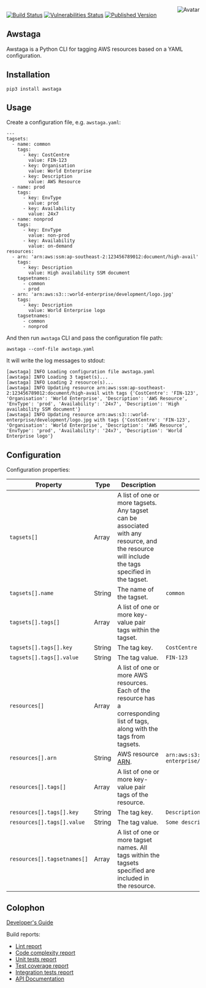 <img align="right" src="https://raw.github.com/cliffano/awstaga/main/avatar.jpg" alt="Avatar"/>

[![Build Status](https://github.com/cliffano/awstaga/workflows/CI/badge.svg)](https://github.com/cliffano/awstaga/actions?query=workflow%3ACI)
[![Vulnerabilities Status](https://snyk.io/test/github/cliffano/awstaga/badge.svg)](https://snyk.io/test/github/cliffano/awstaga)
[![Published Version](https://img.shields.io/pypi/v/awstaga.svg)](https://pypi.python.org/pypi/awstaga)
<br/>

Awstaga
-------

Awstaga is a Python CLI for tagging AWS resources based on a YAML configuration.

Installation
------------

    pip3 install awstaga

Usage
-----

Create a configuration file, e.g. `awstaga.yaml`:

    ---
    tagsets:
      - name: common
        tags:
          - key: CostCentre
            value: FIN-123
          - key: Organisation
            value: World Enterprise
          - key: Description
            value: AWS Resource
      - name: prod
        tags:
          - key: EnvType
            value: prod
          - key: Availability
            value: 24x7
      - name: nonprod
        tags:
          - key: EnvType
            value: non-prod
          - key: Availability
            value: on-demand
    resources:
      - arn: 'arn:aws:ssm:ap-southeast-2:123456789012:document/high-avail'
        tags:
          - key: Description
            value: High availability SSM document
        tagsetnames:
          - common
          - prod
      - arn: 'arn:aws:s3:::world-enterprise/development/logo.jpg'
        tags:
          - key: Description
            value: World Enterprise logo
        tagsetnames:
          - common
          - nonprod
 
And then run `awstaga` CLI and pass the configuration file path:

    awstaga --conf-file awstaga.yaml

It will write the log messages to stdout:

    [awstaga] INFO Loading configuration file awstaga.yaml
    [awstaga] INFO Loading 3 tagset(s)...
    [awstaga] INFO Loading 2 resource(s)...
    [awstaga] INFO Updating resource arn:aws:ssm:ap-southeast-2:123456789012:document/high-avail with tags {'CostCentre': 'FIN-123', 'Organisation': 'World Enterprise', 'Description': 'AWS Resource', 'EnvType': 'prod', 'Availability': '24x7', 'Description': 'High availability SSM document'}
    [awstaga] INFO Updating resource arn:aws:s3:::world-enterprise/development/logo.jpg with tags {'CostCentre': 'FIN-123', 'Organisation': 'World Enterprise', 'Description': 'AWS Resource', 'EnvType': 'prod', 'Availability': '24x7', 'Description': 'World Enterprise logo'}

Configuration
-------------

Configuration properties:

| Property | Type | Description | Example |
|----------|------|-------------|---------|
| `tagsets[]` | Array | A list of one or more tagsets. Any tagset can be associated with any resource, and the resource will include the tags specified in the tagset. | |
| `tagsets[].name` | String | The name of the tagset. | `common` |
| `tagsets[].tags[]` | Array | A list of one or more key-value pair tags within the tagset. | |
| `tagsets[].tags[].key` | String | The tag key. | `CostCentre` |
| `tagsets[].tags[].value` | String | The tag value. | `FIN-123` |
| `resources[]` | Array | A list of one or more AWS resources. Each of the resource has a corresponding list of tags, along with the tags from tagsets. | |
| `resources[].arn` | String | AWS resource [ARN](https://docs.aws.amazon.com/IAM/latest/UserGuide/reference-arns.html). | `arn:aws:s3:::world-enterprise/development/logo.jpg` |
| `resources[].tags[]` | Array | A list of one or more key-value pair tags of the resource. | |
| `resources[].tags[].key` | String | The tag key. | `Description` |
| `resources[].tags[].value` | String | The tag value. | `Some description` |
| `resources[].tagsetnames[]` | Array | A list of one or more tagset names. All tags within the tagsets specified are included in the resource. | |

Colophon
--------

[Developer's Guide](https://cliffano.github.io/developers_guide.html#python)

Build reports:

* [Lint report](https://cliffano.github.io/awstaga/lint/pylint/index.html)
* [Code complexity report](https://cliffano.github.io/awstaga/complexity/wily/index.html)
* [Unit tests report](https://cliffano.github.io/awstaga/test/pytest/index.html)
* [Test coverage report](https://cliffano.github.io/awstaga/coverage/coverage/index.html)
* [Integration tests report](https://cliffano.github.io/awstaga/test-integration/pytest/index.html)
* [API Documentation](https://cliffano.github.io/awstaga/doc/sphinx/index.html)
